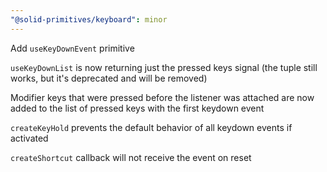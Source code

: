 ```yaml
---
"@solid-primitives/keyboard": minor
---
```


Add `useKeyDownEvent` primitive

`useKeyDownList` is now returning just the pressed keys signal (the tuple still works, but it's deprecated and will be removed)

Modifier keys that were pressed before the listener was attached are now added to the list of pressed keys with the first keydown event

`createKeyHold` prevents the default behavior of all keydown events if activated

`createShortcut` callback will not receive the event on reset
